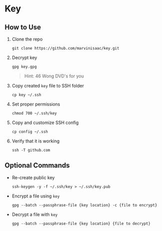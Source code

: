 # Key

## How to Use
1. Clone the repo

    `git clone https://github.com/marvinisaac/key.git`

2. Decrypt key

    `gpg key.gpg`

    > Hint: 46 Wong DVD's for you

3. Copy created `key` file to SSH folder

    `cp key ~/.ssh`

4. Set proper permissions

    `chmod 700 ~/.ssh/key`

5. Copy and customize SSH config 

    `cp config ~/.ssh`

6. Verify that it is working

    `ssh -T github.com`

## Optional Commands
- Re-create public key

    `ssh-keygen -y -f ~/.ssh/key > ~/.ssh/key.pub`

- Encrypt a file using `key`

    `gpg --batch --passphrase-file {key location} -c {file to encrypt}`

- Decrypt a file with `key`

    `gpg --batch --passphrase-file {key location} {file to decrypt}`
